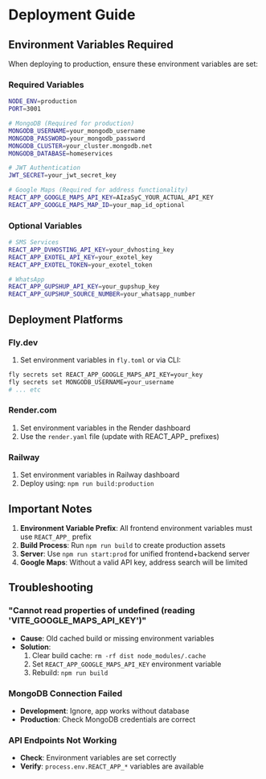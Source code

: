 # Deployment Guide

## Environment Variables Required

When deploying to production, ensure these environment variables are set:

### Required Variables
```bash
NODE_ENV=production
PORT=3001

# MongoDB (Required for production)
MONGODB_USERNAME=your_mongodb_username
MONGODB_PASSWORD=your_mongodb_password
MONGODB_CLUSTER=your_cluster.mongodb.net
MONGODB_DATABASE=homeservices

# JWT Authentication
JWT_SECRET=your_jwt_secret_key

# Google Maps (Required for address functionality)
REACT_APP_GOOGLE_MAPS_API_KEY=AIzaSyC_YOUR_ACTUAL_API_KEY
REACT_APP_GOOGLE_MAPS_MAP_ID=your_map_id_optional
```

### Optional Variables
```bash
# SMS Services
REACT_APP_DVHOSTING_API_KEY=your_dvhosting_key
REACT_APP_EXOTEL_API_KEY=your_exotel_key
REACT_APP_EXOTEL_TOKEN=your_exotel_token

# WhatsApp
REACT_APP_GUPSHUP_API_KEY=your_gupshup_key
REACT_APP_GUPSHUP_SOURCE_NUMBER=your_whatsapp_number
```

## Deployment Platforms

### Fly.dev
1. Set environment variables in `fly.toml` or via CLI:
```bash
fly secrets set REACT_APP_GOOGLE_MAPS_API_KEY=your_key
fly secrets set MONGODB_USERNAME=your_username
# ... etc
```

### Render.com
1. Set environment variables in the Render dashboard
2. Use the `render.yaml` file (update with REACT_APP_ prefixes)

### Railway
1. Set environment variables in Railway dashboard
2. Deploy using: `npm run build:production`

## Important Notes

1. **Environment Variable Prefix**: All frontend environment variables must use `REACT_APP_` prefix
2. **Build Process**: Run `npm run build` to create production assets
3. **Server**: Use `npm run start:prod` for unified frontend+backend server
4. **Google Maps**: Without a valid API key, address search will be limited

## Troubleshooting

### "Cannot read properties of undefined (reading 'VITE_GOOGLE_MAPS_API_KEY')"
- **Cause**: Old cached build or missing environment variables
- **Solution**: 
  1. Clear build cache: `rm -rf dist node_modules/.cache`
  2. Set `REACT_APP_GOOGLE_MAPS_API_KEY` environment variable
  3. Rebuild: `npm run build`

### MongoDB Connection Failed
- **Development**: Ignore, app works without database
- **Production**: Check MongoDB credentials are correct

### API Endpoints Not Working
- **Check**: Environment variables are set correctly
- **Verify**: `process.env.REACT_APP_*` variables are available
